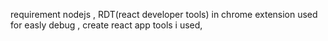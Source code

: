 requirement nodejs , RDT(react developer tools) in chrome extension used for easly debug  , create react app tools i used,
